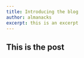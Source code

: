 ```yaml
---
title: Introducing the blog
author: almanacks
excerpt: this is an excerpt
---
```


## This is the post
